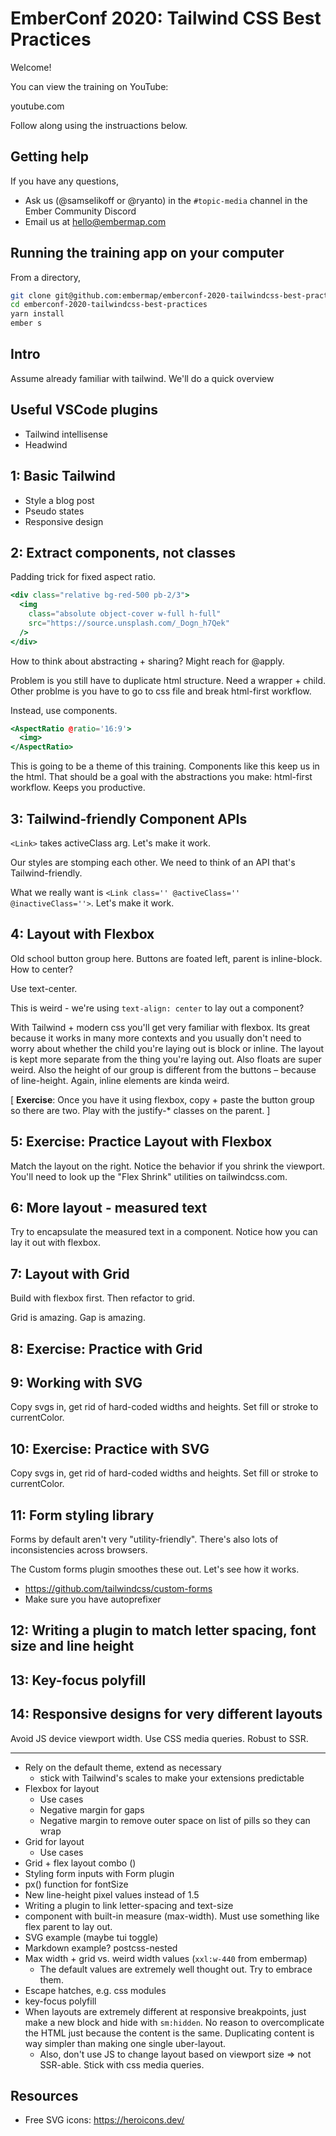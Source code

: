 # EmberConf 2020: Tailwind CSS Best Practices

Welcome!

You can view the training on YouTube:

youtube.com

Follow along using the instruactions below.

## Getting help

If you have any questions,

- Ask us (@samselikoff or @ryanto) in the `#topic-media` channel in the Ember Community Discord
- Email us at hello@embermap.com

## Running the training app on your computer

From a directory,

```sh
git clone git@github.com:embermap/emberconf-2020-tailwindcss-best-practices.git
cd emberconf-2020-tailwindcss-best-practices
yarn install
ember s
```

## Intro

Assume already familiar with tailwind. We'll do a quick overview

## Useful VSCode plugins

- Tailwind intellisense
- Headwind

## 1: Basic Tailwind

- Style a blog post
- Pseudo states
- Responsive design

## 2: Extract components, not classes

Padding trick for fixed aspect ratio.

```hbs
<div class="relative bg-red-500 pb-2/3">
  <img
    class="absolute object-cover w-full h-full"
    src="https://source.unsplash.com/_Dogn_h7Qek"
  />
</div>
```

How to think about abstracting + sharing? Might reach for @apply.

Problem is you still have to duplicate html structure. Need a wrapper + child. Other problme is you have to go to css file and break html-first workflow.

Instead, use components.

```hbs
<AspectRatio @ratio='16:9'>
  <img>
</AspectRatio>
```

This is going to be a theme of this training. Components like this keep us in the html. That should be a goal with the abstractions you make: html-first workflow. Keeps you productive.

## 3: Tailwind-friendly Component APIs

`<Link>` takes activeClass arg. Let's make it work.

Our styles are stomping each other. We need to think of an API that's Tailwind-friendly.

What we really want is `<Link class='' @activeClass='' @inactiveClass=''>`. Let's make it work.

## 4: Layout with Flexbox

Old school button group here. Buttons are foated left, parent is inline-block. How to center?

Use text-center.

This is weird - we're using `text-align: center` to lay out a component?

With Tailwind + modern css you'll get very familiar with flexbox. Its great because it works in many more contexts and you usually don't need to worry about whether the child you're laying out is block or inline. The layout is kept more separate from the thing you're laying out. Also floats are super weird. Also the height of our group is different from the buttons – because of line-height. Again, inline elements are kinda weird.

[ **Exercise**: Once you have it using flexbox, copy + paste the button group so there are two. Play with the justify-* classes on the parent. ]

## 5: Exercise: Practice Layout with Flexbox

Match the layout on the right. Notice the behavior if you shrink the viewport. You'll need to look up the "Flex Shrink" utilities on tailwindcss.com.

## 6: More layout - measured text

Try to encapsulate the measured text in a component. Notice how you can lay it out with flexbox.

## 7: Layout with Grid

Build with flexbox first. Then refactor to grid.

Grid is amazing. Gap is amazing.

## 8: Exercise: Practice with Grid

## 9: Working with SVG

Copy svgs in, get rid of hard-coded widths and heights. Set fill or stroke to currentColor.

## 10: Exercise: Practice with SVG

Copy svgs in, get rid of hard-coded widths and heights. Set fill or stroke to currentColor.

## 11: Form styling library

Forms by default aren't very "utility-friendly". There's also lots of inconsistencies across browsers.

The Custom forms plugin smoothes these out. Let's see how it works.

- https://github.com/tailwindcss/custom-forms
- Make sure you have autoprefixer

## 12: Writing a plugin to match letter spacing, font size and line height

## 13: Key-focus polyfill

## 14: Responsive designs for very different layouts

Avoid JS device viewport width. Use CSS media queries. Robust to SSR.

---

- Rely on the default theme, extend as necessary
  - stick with Tailwind's scales to make your extensions predictable
- Flexbox for layout
  - Use cases
  - Negative margin for gaps
  - Negative margin to remove outer space on list of pills so they can wrap
- Grid for layout
  - Use cases
- Grid + flex layout combo (<List />)
- Styling form inputs with Form plugin
- px() function for fontSize
- New line-height pixel values instead of 1.5
- Writing a plugin to link letter-spacing and text-size
- <Text /> component with built-in measure (max-width). Must use something like flex parent to lay out.
- SVG example (maybe tui toggle)
- Markdown example? postcss-nested
- Max width + grid vs. weird width values (`xxl:w-440` from embermap)
  - The default values are extremely well thought out. Try to embrace them.
- Escape hatches, e.g. css modules
- key-focus polyfill
- When layouts are extremely different at responsive breakpoints, just make a new block and hide with `sm:hidden`. No reason to overcomplicate the HTML just because the content is the same. Duplicating content is way simpler than making one single uber-layout.
  - Also, don't use JS to change layout based on viewport size => not SSR-able. Stick with css media queries.

## Resources

- Free SVG icons: https://heroicons.dev/
